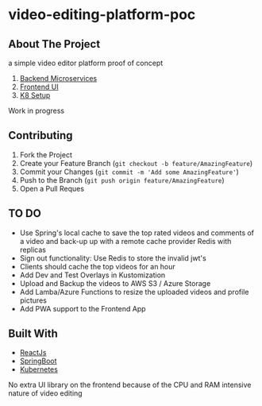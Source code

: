 # video-editing-platform-poc

## About The Project

a simple video editor platform proof of concept
<ol>
<li><a href="https://github.com/Dejanvuk/video-editing-platform-poc/tree/master/video-sharing-microservices/README.md">Backend Microservices</a></li>
<li><a href="https://github.com/Dejanvuk/video-editing-platform-poc/tree/master/video-sharing-frontend/README.md">Frontend UI</a></li>
<li><a href="https://github.com/Dejanvuk/video-editing-platform-poc/tree/master/kube/README.md">K8 Setup</a></li>
</ol>

Work in progress

## Contributing
1. Fork the Project
2. Create your Feature Branch (`git checkout -b feature/AmazingFeature`)
3. Commit your Changes (`git commit -m 'Add some AmazingFeature'`)
4. Push to the Branch (`git push origin feature/AmazingFeature`)
5. Open a Pull Reques

## TO DO
* Use Spring's local cache to save the top rated videos and comments of a video and back-up up with a remote cache provider Redis with replicas
* Sign out functionality: Use Redis to store the invalid jwt's 
* Clients should cache the top videos for an hour
* Add Dev and Test Overlays in Kustomization
* Upload and Backup the videos to AWS S3 / Azure Storage
* Add Lamba/Azure Functions to resize the uploaded videos and profile pictures
* Add PWA support to the Frontend App

##  Built With

* [ReactJs](https://reactjs.org/)
* [SpringBoot](https://spring.io/projects/spring-boot)
* [Kubernetes](https://kubernetes.io/)

No extra UI library on the frontend because of the CPU and RAM intensive nature of video editing
